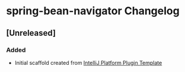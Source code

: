 <!-- Keep a Changelog guide -> https://keepachangelog.com -->

# spring-bean-navigator Changelog

## [Unreleased]
### Added
- Initial scaffold created from [IntelliJ Platform Plugin Template](https://github.com/JetBrains/intellij-platform-plugin-template)
